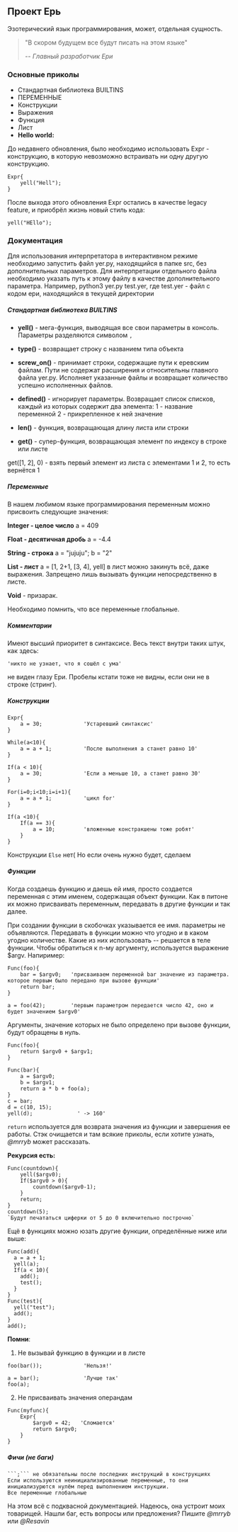 ## Проект Ерь

Эзотерический язык программирования, может, отдельная сущность.

> "В скором будущем все будут писать на этом языке"
>
> -- <cite>Главный разработчик Ери</cite>

### Основные приколы

- Стандартная библиотека BUILTINS
- ПЕРЕМЕННЫЕ
- Конcтрукции
- Выражения
- Функция
- Лист
- **Hello world:**

До недавнего обновления, было необходимо использовать Expr - конструкцию, в которую невозможно встраивать ни одну другую конструкцию.

```old_yer
Expr{
	yell("Hell");
}
```

После выхода этого обновления Expr остались в качестве legacy feature, и приобрёл жизнь новый стиль кода:

```yer
yell("HEllo");
```


### Документация

Для использования интерпретатора в интерактивном режиме необходимо запустить файл yer.py, находящийся в папке src, без дополнительных параметров.
Для интерпретации отдельного файла необходимо указать путь к этому файлу в качестве дополнительного параметра. Например, python3 yer.py test.yer, где test.yer - файл с кодом ери, находящийся в текущей директории

##### Стандартная библиотека BUILTINS

- **yell()** - мега-функция, выводящая все свои параметры в консоль. Параметры разделяются символом ```,```

- **type()** - возвращает строку с названием типа объекта

- **screw_on()** - принимает строки, содержащие пути к еревским файлам. Пути не содержат расширения и относительны главного файла yer.py. Исполняет указанные файлы и возвращает количество успешно исполненных файлов.

- **defined()** - игнорирует параметры. Возвращает список списков, каждый из которых содержит два элемента:
1 - название переменной
2 - прикрепленное к ней значение

- **len()** - функция, возвращающая длину листа или строки

- **get()** - супер-функция, возвращающая элемент по индексу в строке или листе

get(\[1, 2], 0) - взять первый элемент из листа с элементами 1 и 2, то есть вернётся 1

##### Переменные

В нашем любимом языке программирования переменным можно присвоить следующие значения:

**Integer - целое число**
a = 409

**Float - десятичная дробь**
a = -4.4

**String - строка**
a = "jujuju"; 
b = "2"

**List - лист**
a = \[1, 2+1, \[3, 4], yell]
в лист можно закинуть всё, даже выражения. Запрещено лишь вызывать функции непосредственно в листе.

**Void** - призарак.

Необходимо помнить, что все переменные глобальные.

##### Комментарии

Имеют высший приоритет в синтаксисе. Весь текст внутри таких штук, как здесь:
```yer
'никто не узнает, что я сошёл с ума' 
```
не виден глазу Ери. Пробелы кстати тоже не видны, если они не в строке (стринг).

##### Конструкции

```yer
Expr{
	a = 30;             'Устаревший синтаксис'
}

While(a<10){
	a = a + 1;          'После выполнения a станет равно 10'
}

If(a < 10){
	a = 30;             'Если а меньше 10, а станет равно 30'
}

For(i=0;i<10;i=i+1){
	a = a + 1;          'цикл for'
}

If(a <10){
	If(a == 3){
		a = 10;         'вложенные констракшены тоже робят'
	}
}
```

Конструкции ```Else``` нет(
Но если очень нужно будет, сделаем

##### Функции


Когда создаешь функцию и даешь ей имя, просто создается переменная с этим именем, содержащая объект функции. Как в питоне их можно присваивать переменным, передавать в другие функции и так далее.

При создании функции в скобочках указывается ее имя. параметры не объявляются. Передавать в функции можно что угодно и в каком угодно количестве. Какие из них использовать -- решается в теле функции. Чтобы обратиться к n-му аргументу, используется выражение $argv<n>. Напиример: 

```yer
Func(foo){
	bar = $argv0;   'присваиваем переменной bar значение из параметра. которое первым было передано при вызове функции'
	return bar;
}

a = foo(42);        'первым параметром передается число 42, оно и будет значением $argv0'
```
Аргументы, значение которых не было определено при вызове функции, будут обращены в нуль.


```
Func(foo){
	return $argv0 + $argv1;
}

Func(bar){
	a = $argv0;
	b = $argv1;
	return a * b + foo(a);
}
c = bar;
d = c(10, 15);
yell(d);              ' -> 160'
```

```return``` используется для возврата значения из функции и завершения ее работы. Стэк очищается и там всякие приколы, если хотите узнать, *@mrryb* может рассказать.

**Рекурсия есть:**
```yer
Func(countdown){
	yell($argv0);
	If($argv0 > 0){
		countdown($argv0-1);
	}
	return;
}
countdown(5);
`Будут печататься циферки от 5 до 0 включительно построчно`
```

Ещё в функциях можно юзать другие функции, определённые ниже или выше:

```yer
Func(add){
  a = a + 1;
  yell(a);
  If(a < 10){
    add();
    test();
  }
}
Func(test){
  yell("test");
  add();
}
add();
```


**Помни**:  
1. Не вызывай функцию в функции и в листе
```yer
foo(bar());             'Нельзя!'
```

```yer
a = bar();              'Лучше так'
foo(a);
```

2. Не присваивать значения операндам
```yer
Func(myfunc){
    Expr{
        $argv0 = 42;   'Сломается' 
        return $argv0;
    }
}
```

##### Фичи (не баги)
	```;``` не обязательны после последних инструкций в конструкциях 
	Если используются неинициализированные переменные, то они инициализурются нулём перед выполнением инструкции.
	Все переменные глобальные

На этом всё с подквасной документацией. Надеюсь, она устроит моих товарищей.
Нашли баг, есть вопросы или предложения? Пишите *@mrryb* или *@Resavin*
